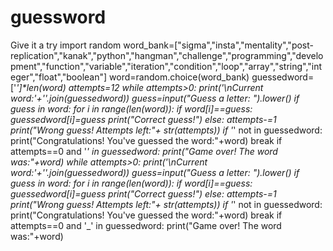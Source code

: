 # guessword
Give it a try
import random
word_bank=["sigma","insta","mentality","post-replication","kanak","python","hangman","challenge","programming","development","function","variable","iteration","condition","loop","array","string","integer","float","boolean"]
word=random.choice(word_bank)
guessedword=['_']*len(word)
attempts=12
while attempts>0:
    print('\nCurrent word:'+''.join(guessedword))
    guess=input("Guess a letter: ").lower()
    if guess in word:
        for i in range(len(word)):
            if word[i]==guess:
                guessedword[i]=guess
            print("Correct guess!")
        else:
            attempts-=1
            print("Wrong guess! Attempts left:"+ str(attempts))
    if '_' not in guessedword:
        print("Congratulations! You've guessed the word:"+word)
        break
    if attempts==0 and '_' in guessedword:
        print("Game over! The word was:"+word)
        while attempts>0:
            print('\nCurrent word:'+''.join(guessedword))
            guess=input("Guess a letter: ").lower()
            if guess in word:
                for i in range(len(word)):
                    if word[i]==guess:
                        guessedword[i]=guess
                print("Correct guess!")
            else:
                attempts-=1
                print("Wrong guess! Attempts left:"+ str(attempts))
            if '_' not in guessedword:
                print("Congratulations! You've guessed the word:"+word)
                break
            if attempts==0 and '_' in guessedword:
                print("Game over! The word was:"+word)
